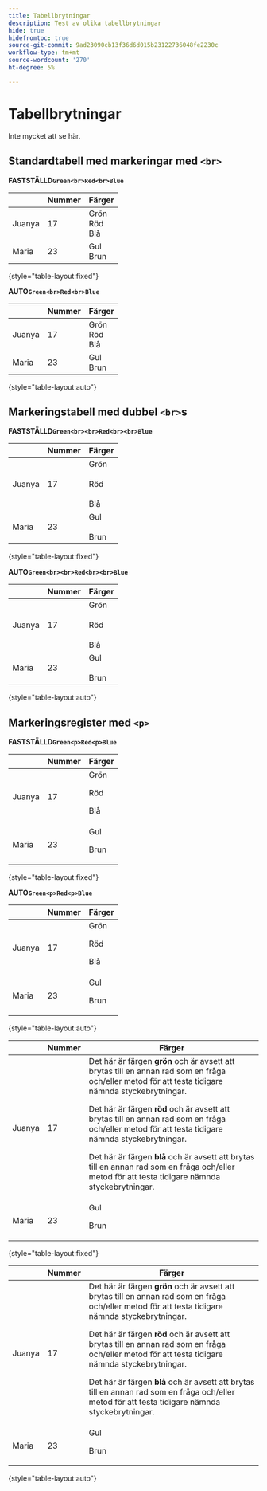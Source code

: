 ```yaml
---
title: Tabellbrytningar
description: Test av olika tabellbrytningar
hide: true
hidefromtoc: true
source-git-commit: 9ad23090cb13f36d6d015b23122736048fe2230c
workflow-type: tm+mt
source-wordcount: '270'
ht-degree: 5%

---
```


# Tabellbrytningar

Inte mycket att se här.

## Standardtabell med markeringar med `<br>`

**FASTSTÄLLD`Green<br>Red<br>Blue`**

|  | Nummer | Färger |
|---|---|---|
| Juanya | 17 | Grön<br>Röd<br>Blå |
| Maria | 23 | Gul<br>Brun |

{style="table-layout:fixed"}

**AUTO`Green<br>Red<br>Blue`**

|  | Nummer | Färger |
|---|---|---|
| Juanya | 17 | Grön<br>Röd<br>Blå |
| Maria | 23 | Gul<br>Brun |

{style="table-layout:auto"}

## Markeringstabell med dubbel `<br>`s

**FASTSTÄLLD`Green<br><br>Red<br><br>Blue`**

|  | Nummer | Färger |
|---|---|---|
| Juanya | 17 | Grön<br><br>Röd<br><br>Blå |
| Maria | 23 | Gul<br><br>Brun |

{style="table-layout:fixed"}

**AUTO`Green<br><br>Red<br><br>Blue`**

|  | Nummer | Färger |
|---|---|---|
| Juanya | 17 | Grön<br><br>Röd<br><br>Blå |
| Maria | 23 | Gul<br><br>Brun |

{style="table-layout:auto"}

## Markeringsregister med `<p>`

**FASTSTÄLLD`Green<p>Red<p>Blue`**

|  | Nummer | Färger |
|---|---|---|
| Juanya | 17 | Grön<p>Röd<p>Blå |
| Maria | 23 | Gul<p>Brun |

{style="table-layout:fixed"}

**AUTO`Green<p>Red<p>Blue`**

|  | Nummer | Färger |
|---|---|---|
| Juanya | 17 | Grön<p>Röd<p>Blå |
| Maria | 23 | Gul<p>Brun |

{style="table-layout:auto"}

|  | Nummer | Färger |
|---|---|---|
| Juanya | 17 | Det här är färgen **grön** och är avsett att brytas till en annan rad som en fråga och/eller metod för att testa tidigare nämnda styckebrytningar. <p>Det här är färgen **röd** och är avsett att brytas till en annan rad som en fråga och/eller metod för att testa tidigare nämnda styckebrytningar. <p>Det här är färgen **blå** och är avsett att brytas till en annan rad som en fråga och/eller metod för att testa tidigare nämnda styckebrytningar. |
| Maria | 23 | Gul<p>Brun |

{style="table-layout:fixed"}

|  | Nummer | Färger |
|---|---|---|
| Juanya | 17 | Det här är färgen **grön** och är avsett att brytas till en annan rad som en fråga och/eller metod för att testa tidigare nämnda styckebrytningar. <p>Det här är färgen **röd** och är avsett att brytas till en annan rad som en fråga och/eller metod för att testa tidigare nämnda styckebrytningar. <p>Det här är färgen **blå** och är avsett att brytas till en annan rad som en fråga och/eller metod för att testa tidigare nämnda styckebrytningar. |
| Maria | 23 | Gul<p>Brun |

{style="table-layout:auto"}
